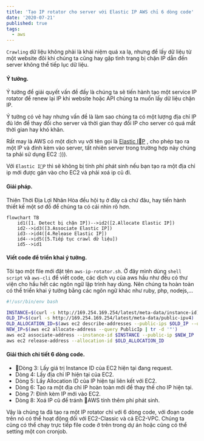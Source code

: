 ```yaml
---
title: 'Tạo IP rotator cho server với Elastic IP AWS chỉ 6 dòng code'
date: '2020-07-21'
published: true
tags:
  - aws
---
```


`Crawling` dữ liệu không phải là khái niệm quá xa lạ, nhưng để lấy dữ liệu từ một website đôi khi chúng ta cũng hay gặp tình trạng bị chặn IP dẫn đến server không thể tiếp lục dữ liệu.
#### Ý tưởng.
Ý tưởng để giải quyết vấn đề đấy là chúng ta sẽ tiến hành tạo một service IP rotator để renew lại IP khi website hoặc API chúng ta muốn lấy dữ liệu chặn IP.

Ý tưởng có vẻ hay nhưng vấn đề là làm sao chúng ta có một lượng địa chỉ IP đủ lớn để thay đổi cho server và thời gian thay đổi IP cho server có quá mất thời gian hay khó khăn.

Rất may là AWS có một dịch vụ với tên gọi là [Elastic IP](https://docs.aws.amazon.com/AWSEC2/latest/UserGuide/elastic-ip-addresses-eip.html) , cho phép tạo ra một IP và đính kèm vào server, tất nhiên server trong trường hợp này chúng ta phải sử dụng EC2 :))).

Với `Elastic IP` thì sẽ không bị tính phí phát sinh nếu bạn tạo ra một địa chỉ ip mới được gán vào cho EC2 và phải xoá ip cũ đi.

#### Giải pháp.
Thiên Thời Địa Lợi Nhân Hòa đều hội tụ ở đây cả chứ đâu, hay tiến hành thiết kế một sơ đồ để chúng ta có cái nhìn rõ hơn.

```mermaid
flowchart TB
	id1([1. Detect bị chặn IP])-->id2([2.Allocate Elastic IP])
	id2-->id3([3.Associate Elastic IP])
	id3-->id4([4.Release Elastic IP])
	id4-->id5([5.Tiếp tục crawl dữ liệu])
	id5-->id1
```
#### Viết code để triển khai ý tưởng.
 Tôi tạo một file mới đặt tên `aws-ip-rotator.sh`. Ở đây mình dùng `shell script` và `aws-cli` để viết code, các dịch vụ của aws hầu như đều có thư viện cho hầu hết các ngôn ngữ lập trình hay dùng. Nên chúng ta hoàn toàn có thể triển khai ý tưởng bằng các ngôn ngữ khác như ruby, php, nodejs,...

```sh
#!/usr/bin/env bash

INSTANCE=$(curl -s http://169.254.169.254/latest/meta-data/instance-id)
OLD_IP=$(curl -s http://169.254.169.254/latest/meta-data/public-ipv4)
OLD_ALLOCATION_ID=$(aws ec2 describe-addresses --public-ips $OLD_IP --query "Addresses[0].AllocationId" | tr -d '"')
NEW_IP=$(aws ec2 allocate-address --query PublicIp | tr -d '"')
aws ec2 associate-address --instance-id $INSTANCE --public-ip $NEW_IP
aws ec2 release-address --allocation-id $OLD_ALLOCATION_ID
```

#### Giải thích chi tiết 6 dòng code.

- Dòng 3: Lấy giá trị Instance ID của EC2 hiện tại đang request.
- Dòng 4: Lấy địa chỉ IP hiện tại của EC2.
- Dòng 5: Lấy Allocation ID của IP hiện tại liên kết với EC2.
- Dòng 6: Tạo ra một địa chỉ IP hoàn toàn mới để thay thế cho IP hiện tại.
- Dòng 7: Đính kèm IP mới vào EC2.
- Dòng 8: Xoá IP cũ để tránh AWS tính thêm phí phát sinh.

 Vậy là chúng ta đã tạo ra một IP rotator chỉ với 6 dòng code, với đoạn code trên nó có thể hoạt động đối với EC2-Classic và cả EC2-VPC. Chúng ta cũng có thể chạy trực tiếp file code ở trên trong  dự án hoặc  cũng có thể setting một con cronjob.
